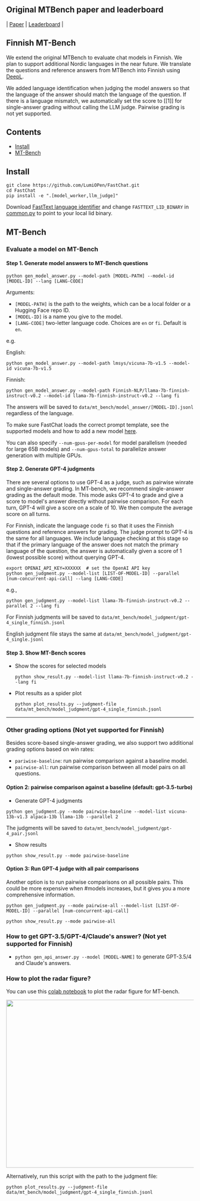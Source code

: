 ## Original MTBench paper and leaderboard
| [Paper](https://arxiv.org/abs/2306.05685) | [Leaderboard](https://huggingface.co/spaces/lmsys/chatbot-arena-leaderboard) |

## Finnish MT-Bench
We extend the original MTBench to evaluate chat models in Finnish. We plan to support additional Nordic languages in the near future. 
We translate the questions and reference answers from MTBench into Finnish using [DeepL](https://www.deepl.com/translator). 

We added language identification when judging the model answers so that the language of the answer should match the language of the question. If there is a language mismatch, we automatically set the score to [[1]] for single-answer grading without calling the LLM judge. Pairwise grading is not yet supported.

## Contents
- [Install](#install)
- [MT-Bench](#mt-bench)


## Install
```
git clone https://github.com/LumiOPen/FastChat.git
cd FastChat
pip install -e ".[model_worker,llm_judge]"
```
Download [FastText language identifier](https://fasttext.cc/docs/en/language-identification.html) and change `FASTTEXT_LID_BINARY` in [common.py](https://github.com/LumiOpen/FastChat/blob/main/fastchat/llm_judge/common.py) to point to your local lid binary.

## MT-Bench

### Evaluate a model on MT-Bench

#### Step 1. Generate model answers to MT-Bench questions
```
python gen_model_answer.py --model-path [MODEL-PATH] --model-id [MODEL-ID] --lang [LANG-CODE]
```
Arguments:
  - `[MODEL-PATH]` is the path to the weights, which can be a local folder or a Hugging Face repo ID.
  - `[MODEL-ID]` is a name you give to the model.
  - `[LANG-CODE]` two-letter language code. Choices are `en` or `fi`. Default is `en`.

e.g. 

English:
```
python gen_model_answer.py --model-path lmsys/vicuna-7b-v1.5 --model-id vicuna-7b-v1.5
```
Finnish:
```
python gen_model_answer.py --model-path Finnish-NLP/llama-7b-finnish-instruct-v0.2 --model-id llama-7b-finnish-instruct-v0.2 --lang fi
```

The answers will be saved to `data/mt_bench/model_answer/[MODEL-ID].jsonl` regardless of the language.

To make sure FastChat loads the correct prompt template, see the supported models and how to add a new model [here](../../docs/model_support.md#how-to-support-a-new-model).

You can also specify `--num-gpus-per-model` for model parallelism (needed for large 65B models) and `--num-gpus-total` to parallelize answer generation with multiple GPUs.

#### Step 2. Generate GPT-4 judgments
There are several options to use GPT-4 as a judge, such as pairwise winrate and single-answer grading.
In MT-bench, we recommend single-answer grading as the default mode.
This mode asks GPT-4 to grade and give a score to model's answer directly without pairwise comparison.
For each turn, GPT-4 will give a score on a scale of 10. We then compute the average score on all turns.

For Finnish, indicate the language code `fi` so that it uses the Finnish questions and reference answers for grading.
The judge prompt to GPT-4 is the same for all languages. We include language checking at this stage so that if the primary language of the answer does not match the primary language of the question, the answer is automatically given a score of 1 (lowest possible score) without querying GPT-4. 
```
export OPENAI_API_KEY=XXXXXX  # set the OpenAI API key
python gen_judgment.py --model-list [LIST-OF-MODEL-ID] --parallel [num-concurrent-api-call] --lang [LANG-CODE]
```

e.g.,
```
python gen_judgment.py --model-list llama-7b-finnish-instruct-v0.2 --parallel 2 --lang fi
```
For Finnish judgments will be saved to `data/mt_bench/model_judgment/gpt-4_single_finnish.jsonl`

English judgment file stays the same at `data/mt_bench/model_judgment/gpt-4_single.jsonl`

#### Step 3. Show MT-Bench scores

- Show the scores for selected models
  ```
  python show_result.py --model-list llama-7b-finnish-instruct-v0.2 --lang fi
  ```
- Plot results as a spider plot
  ```
  python plot_results.py --judgment-file data/mt_bench/model_judgment/gpt-4_single_finnish.jsonl
  ```

---

### Other grading options (Not yet supported for Finnish)
Besides score-based single-answer grading, we also support two additional grading options based on win rates:
- `pariwise-baseline`: run pairwise comparison against a baseline model.
- `pairwise-all`: run pairwise comparison between all model pairs on all questions.

#### Option 2: pairwise comparison against a baseline (default: gpt-3.5-turbo)

- Generate GPT-4 judgments
```
python gen_judgment.py --mode pairwise-baseline --model-list vicuna-13b-v1.3 alpaca-13b llama-13b --parallel 2
```
The judgments will be saved to `data/mt_bench/model_judgment/gpt-4_pair.jsonl`

- Show results
```
python show_result.py --mode pairwise-baseline
```

#### Option 3: Run GPT-4 judge with all pair comparisons

Another option is to run pairwise comparisons on all possible pairs.
This could be more expensive when #models increases, but it gives you a more comprehensive information.

```
python gen_judgment.py --mode pairwise-all --model-list [LIST-OF-MODEL-ID] --parallel [num-concurrent-api-call]
```

```
python show_result.py --mode pairwise-all
```

### How to get GPT-3.5/GPT-4/Claude's answer? (Not yet supported for Finnish)
- `python gen_api_answer.py --model [MODEL-NAME]` to generate GPT-3.5/4 and Claude's answers.


### How to plot the radar figure?

You can use this [colab notebook](https://colab.research.google.com/drive/15O3Y8Rxq37PuMlArE291P4OC6ia37PQK#scrollTo=5i8R0l-XqkgO) to plot the radar figure for MT-bench.

<img src="data/mt_bench/misc/radar.png" width="600" height="450">

Alternatively, run this script with the path to the judgment file:
```
python plot_results.py --judgment-file data/mt_bench/model_judgment/gpt-4_single_finnish.jsonl
```


